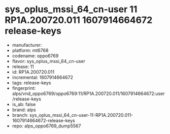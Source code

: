 # sys_oplus_mssi_64_cn-user 11 RP1A.200720.011 1607914664672 release-keys
- manufacturer: 
- platform: mt6768
- codename: oppo6769
- flavor: sys_oplus_mssi_64_cn-user
- release: 11
- id: RP1A.200720.011
- incremental: 1607914664672
- tags: release-keys
- fingerprint: alps/vnd_oppo6769/oppo6769:11/RP1A.200720.011/1607914664672:user/release-keys
- is_ab: false
- brand: alps
- branch: sys_oplus_mssi_64_cn-user-11-RP1A.200720.011-1607914664672-release-keys
- repo: alps_oppo6769_dump5567
